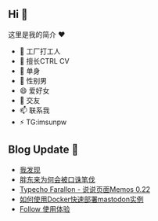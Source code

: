 ## Hi  👋

这里是我的简介 ❤️

- 🔭 工厂打工人
- 🌱 擅长CTRL CV
- 👯 单身
- 🤔 性别男
- 😄 爱好女
- 💬 交友
- 📫 联系我
- ⚡ TG:imsunpw

## Blog Update 📒
<!-- BLOG-POST-LIST:START -->
- [我发现](https://www.imsun.org/archives/1683.html)
- [胖东来为何会被口诛笔伐](https://www.imsun.org/archives/1682.html)
- [Typecho Farallon - 说说页面Memos 0.22](https://www.imsun.org/archives/1681.html)
- [如何使用Docker快速部署mastodon实例](https://www.imsun.org/archives/1678.html)
- [Follow 使用体验](https://www.imsun.org/archives/1676.html)
<!-- BLOG-POST-LIST:END -->
